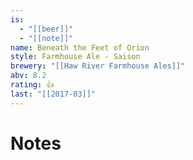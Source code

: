 ```yaml
---
is:
  - "[[beer]]"
  - "[[note]]"
name: Beneath the Feet of Orion
style: Farmhouse Ale - Saison
brewery: "[[Haw River Farmhouse Ales]]"
abv: 8.2
rating: 👍
last: "[[2017-03]]"
---
```

# Notes

